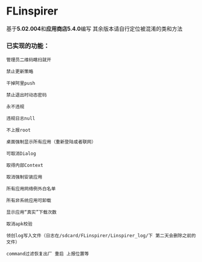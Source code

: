 # FLinspirer

基于**5.02.004**和**应用商店5.4.0**编写 其余版本请自行定位被混淆的类和方法

### 已实现的功能：

`管理员二维码瞎扫就开`

`禁止更新策略`

`干掉阿里push`

`禁止退出时动态密码`

`永不违规`

`违规日志null`

`不上报root`

`桌面强制显示所有应用（重新登陆或者联网）`

`可取消Dialog`

`取得内部Context`

`取消强制安装应用`

`所有应用网络例外白名单`

`所有非系统应用可卸载`

`显示应用“真实”下载次数`

`取消apk校验`

`领创log写入文件（日志在/sdcard/FLinspirer/Linspirer_log/下 第二天会删除之前的文件）`

`command过滤恢复出厂 重启 上报位置等`